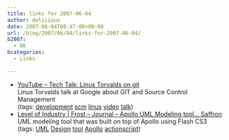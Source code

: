 ```yaml
---
title: links for 2007-06-04
author: delicious
date: 2007-06-04T00:47:08+00:00
url: /blog/2007/06/04/links-for-2007-06-04/
b2007:
  - 06
bcategories:
  - Links

---
```

  * <div>
      <a href="http://www.youtube.com/watch?v=4XpnKHJAok8">YouTube &#8211; Tech Talk: Linus Torvalds on git</a>
    </div>
    
    <div>
      Linus Torvalds talk at Google about GIT and Source Control Management
    </div>
    
    <div>
      (tags: <a href="http://del.icio.us/frodenas/development">development</a> <a href="http://del.icio.us/frodenas/scm">scm</a> <a href="http://del.icio.us/frodenas/linus">linus</a> <a href="http://del.icio.us/frodenas/video">video</a> <a href="http://del.icio.us/frodenas/talk">talk</a>)
    </div>

  * <div>
      <a href="http://www.levelofindustry.com/journal/2007/4/30/apollo-uml-modeling-tool-saffron.html">Level of Industry | Frost &#8211; Journal &#8211; Apollo UML Modeling tool&#8230; Saffron</a>
    </div>
    
    <div>
      UML modeling tool that was built on top of Apollo using Flash CS3
    </div>
    
    <div>
      (tags: <a href="http://del.icio.us/frodenas/UML">UML</a> <a href="http://del.icio.us/frodenas/Design">Design</a> <a href="http://del.icio.us/frodenas/tool">tool</a> <a href="http://del.icio.us/frodenas/Apollo">Apollo</a> <a href="http://del.icio.us/frodenas/actionscript">actionscript</a>)
    </div>